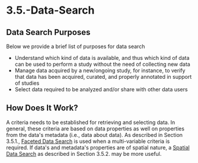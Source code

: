 # 3.5.-Data-Search

## Data Search Purposes

Below we provide a brief list of purposes for data search

* Understand which kind of data is available, and thus which kind of data can be used to perform a study without the need of collecting new data
* Manage data acquired by a new/ongoing study, for instance, to verify that data has been acquired, curated, and properly annotated in support of studies
* Select data required to be analyzed and/or share with other data users

## How Does It Work?

A criteria needs to be established for retrieving and selecting data. In general, these criteria are based on data properties as well on properties from the data's metadata \(i.e., data about data\). As described in Section 3.5.1., [Faceted Data Search](https://github.com/paulopinheiro1234/hadatac/wiki/3.5.1-Data-Faceted-Search) is used when a multi-variable criteria is required. If data's and metadata's properties are of spatial nature, a [Spatial Data Search](3.5.-data-search.md) as described in Section 3.5.2. may be more useful.

